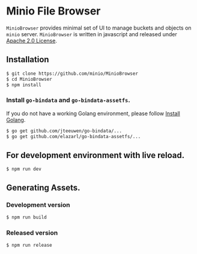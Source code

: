 # Minio File Browser

``MinioBrowser`` provides minimal set of UI to manage buckets and objects on ``minio`` server. ``MinioBrowser`` is written in javascript and released under [Apache 2.0 License](./LICENSE).

## Installation

```sh
$ git clone https://github.com/minio/MinioBrowser
$ cd MinioBrowser
$ npm install
```

### Install `go-bindata` and `go-bindata-assetfs`.

If you do not have a working Golang environment, please follow [Install Golang](./INSTALLGO.md).

```sh
$ go get github.com/jteeuwen/go-bindata/...
$ go get github.com/elazarl/go-bindata-assetfs/...
```

## For development environment with live reload.

```
$ npm run dev
```

## Generating Assets.

### Development version

```sh
$ npm run build
```

### Released version

```sh
$ npm run release
```
